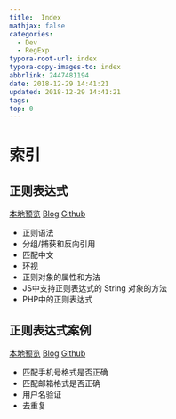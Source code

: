 ```yaml
---
title:  Index
mathjax: false
categories:
  - Dev
  - RegExp
typora-root-url: index
typora-copy-images-to: index
abbrlink: 2447481194
date: 2018-12-29 14:41:21
updated: 2018-12-29 14:41:21
tags:
top: 0
---
```



# 索引 
 
## 正则表达式 
[本地预览](正则表达式.md)    [Blog](http://blog.kuma8866.top/posts/794273428/)     [Github](https://github.com/KumaDocCenter/RegExp/blob/master/doc/md/正则表达式.md)
 
* 正则语法
* 分组/捕获和反向引用
* 匹配中文
* 环视
* 正则对象的属性和方法
* JS中支持正则表达式的 String 对象的方法
* PHP中的正则表达式


 
## 正则表达式案例 
[本地预览](正则表达式案例.md)    [Blog](http://blog.kuma8866.top/posts/2800343177/)     [Github](https://github.com/KumaDocCenter/RegExp/blob/master/doc/md/正则表达式案例.md)
 
* 匹配手机号格式是否正确
* 匹配邮箱格式是否正确
* 用户名验证
* 去重复
 
